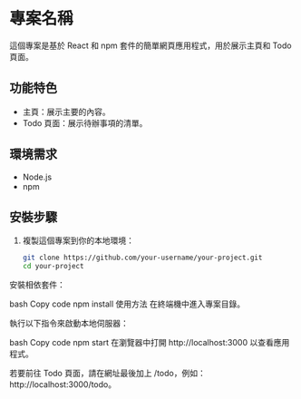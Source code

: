 # 專案名稱

這個專案是基於 React 和 npm 套件的簡單網頁應用程式，用於展示主頁和 Todo 頁面。

## 功能特色

- 主頁：展示主要的內容。
- Todo 頁面：展示待辦事項的清單。

## 環境需求

- Node.js
- npm

## 安裝步驟

1. 複製這個專案到你的本地環境：

   ```bash
   git clone https://github.com/your-username/your-project.git
   cd your-project
安裝相依套件：

bash
Copy code
npm install
使用方法
在終端機中進入專案目錄。

執行以下指令來啟動本地伺服器：

bash
Copy code
npm start
在瀏覽器中打開 http://localhost:3000 以查看應用程式。

若要前往 Todo 頁面，請在網址最後加上 /todo，例如：http://localhost:3000/todo。
